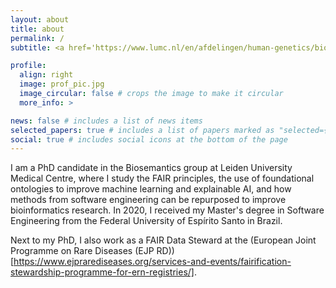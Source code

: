 ```yaml
---
layout: about
title: about
permalink: /
subtitle: <a href='https://www.lumc.nl/en/afdelingen/human-genetics/biosemantics/' about="_blank">Biosemantics Group, Leiden University Medical Centre</a> 

profile:
  align: right
  image: prof_pic.jpg
  image_circular: false # crops the image to make it circular
  more_info: >

news: false # includes a list of news items
selected_papers: true # includes a list of papers marked as "selected={true}"
social: true # includes social icons at the bottom of the page
---
```


   
I am a PhD candidate in the Biosemantics group at Leiden University Medical Centre, where I study the FAIR principles, the use of foundational ontologies to improve machine learning and explainable AI, and how methods from software engineering can be repurposed to improve bioinformatics research. In 2020, I received my Master's degree in Software Engineering from the Federal University of Espírito Santo in Brazil.

Next to my PhD, I also work as a FAIR Data Steward at the (European Joint Programme on Rare Diseases (EJP RD))[https://www.ejprarediseases.org/services-and-events/fairification-stewardship-programme-for-ern-registries/].